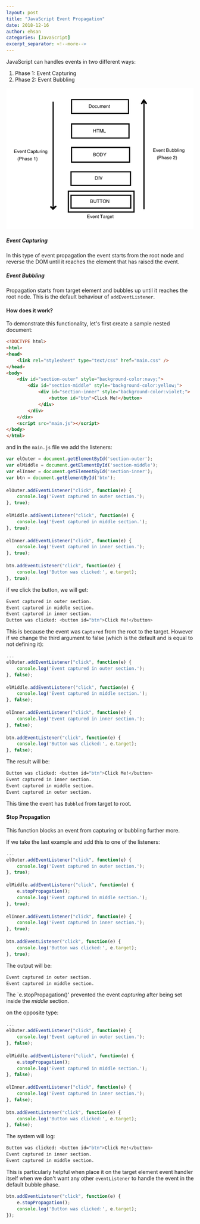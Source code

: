 ```yaml
---
layout: post
title: "JavaScript Event Propagation"
date: 2018-12-16
author: ehsan
categories: [JavaScript]
excerpt_separator: <!--more-->
---
```


JavaScript can handles events in two different ways:
1. Phase 1: Event Capturing
2. Phase 2: Event Bubbling

<img src="/assets/images/js-event-capture-bubble.png" alt="Event Bubbling and Event Capturing (https://medium.com/@vsvaibhav2016/event-bubbling-and-event-capturing-in-javascript-6ff38bec30e)" />

<!--more-->

##### Event Capturing
In this type of event propagation the event starts from the root node and reverse the DOM until it reaches the element that has raised the event. 

##### Event Bubbling
Propagation starts from target element and bubbles up until it reaches the root node. This is the default behaviour of `addEventListener`.

#### How does it work?
To demonstrate this functionality, let's first create a sample nested document:

```html
<!DOCTYPE html>
<html>
<head>   
    <link rel="stylesheet" type="text/css" href="main.css" />
</head>
<body>
    <div id="section-outer" style="background-color:navy;">
        <div id="section-middle" style="background-color:yellow;">
            <div id="section-inner" style="background-color:violet;">
                <button id="btn">Click Me!</button>
            </div>
        </div>
    </div>
    <script src="main.js"></script>
</body>
</html>
```

and in the `main.js` file we add the listeners:

```javascript
var elOuter = document.getElementById('section-outer');
var elMiddle = document.getElementById('section-middle');
var elInner = document.getElementById('section-inner');
var btn = document.getElementById('btn');

elOuter.addEventListener("click", function(e) {
    console.log('Event captured in outer section.');    
}, true);

elMiddle.addEventListener("click", function(e) {
    console.log('Event captured in middle section.');  
}, true);

elInner.addEventListener("click", function(e) {
    console.log('Event captured in inner section.');  
}, true);

btn.addEventListener("click", function(e) {
    console.log('Button was clicked:', e.target);
}, true);
```

if we click the button, we will get:

```bash
Event captured in outer section.
Event captured in middle section.
Event captured in inner section.
Button was clicked: <button id=​"btn">​Click Me!​</button>​
```

This is because the event was `Captured` from the root to the target.
However if we change the third argument to false (which is the default and is equal to not defining it):

```javascript
...
elOuter.addEventListener("click", function(e) {
    console.log('Event captured in outer section.');    
}, false);

elMiddle.addEventListener("click", function(e) {
    console.log('Event captured in middle section.');  
}, false);

elInner.addEventListener("click", function(e) {
    console.log('Event captured in inner section.');  
}, false);

btn.addEventListener("click", function(e) {
    console.log('Button was clicked:', e.target);
}, false);
```

The result will be:

```bash
Button was clicked: <button id=​"btn">​Click Me!​</button>​
Event captured in inner section.
Event captured in middle section.
Event captured in outer section.
```

This time the event has `Bubbled` from target to root.

#### Stop Propagation
This function blocks an event from capturing or bubbling further more.

If we take the last example and add this to one of the listeners:

```javascript
...
elOuter.addEventListener("click", function(e) {
    console.log('Event captured in outer section.');    
}, true);

elMiddle.addEventListener("click", function(e) {
    e.stopPropagation();
    console.log('Event captured in middle section.');  
}, true);

elInner.addEventListener("click", function(e) {
    console.log('Event captured in inner section.');  
}, true);

btn.addEventListener("click", function(e) {
    console.log('Button was clicked:', e.target);
}, true);
```

The output will be:

```bash
Event captured in outer section.
Event captured in middle section.
```

The `e.stopPropagation()' prevented the event _capturing_ after being set inside the _middle_ section.

on the opposite type:

```javascript
...
elOuter.addEventListener("click", function(e) {
    console.log('Event captured in outer section.');    
}, false);

elMiddle.addEventListener("click", function(e) {
    e.stopPropagation();
    console.log('Event captured in middle section.');  
}, false);

elInner.addEventListener("click", function(e) {
    console.log('Event captured in inner section.');  
}, false);

btn.addEventListener("click", function(e) {
    console.log('Button was clicked:', e.target);
}, false);
```

The system will log:

```bash
Button was clicked: <button id=​"btn">​Click Me!​</button>​
Event captured in inner section.
Event captured in middle section.
```

This is particularly helpful when place it on the target element event handler itself when we don't want any other `eventListener` to handle the event in the default bubble phase.

```javascript
btn.addEventListener("click", function(e) {
    e.stopPropagation();
    console.log('Button was clicked:', e.target);
});
```
